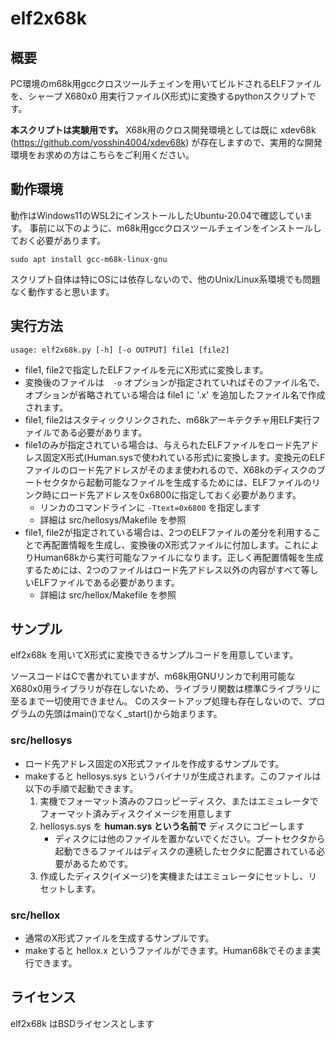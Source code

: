 # elf2x68k

## 概要

PC環境のm68k用gccクロスツールチェインを用いてビルドされるELFファイルを、シャープ X680x0 用実行ファイル(X形式)に変換するpythonスクリプトです。

**本スクリプトは実験用です。** X68k用のクロス開発環境としては既に xdev68k (https://github.com/yosshin4004/xdev68k) が存在しますので、実用的な開発環境をお求めの方はこちらをご利用ください。

## 動作環境

動作はWindows11のWSL2にインストールしたUbuntu-20.04で確認しています。
事前に以下のように、m68k用gccクロスツールチェインをインストールしておく必要があります。
```
sudo apt install gcc-m68k-linux-gnu
```
スクリプト自体は特にOSには依存しないので、他のUnix/Linux系環境でも問題なく動作すると思います。

## 実行方法
```
usage: elf2x68k.py [-h] [-o OUTPUT] file1 [file2]
```

* file1, file2で指定したELFファイルを元にX形式に変換します。
* 変換後のファイルは　`-o` オプションが指定されていればそのファイル名で、オプションが省略されている場合は file1 に '.x' を追加したファイル名で作成されます。
* file1, file2はスタティックリンクされた、m68kアーキテクチャ用ELF実行ファイルである必要があります。
* file1のみが指定されている場合は、与えられたELFファイルをロード先アドレス固定X形式(Human.sysで使われている形式)に変換します。変換元のELFファイルのロード先アドレスがそのまま使われるので、X68kのディスクのブートセクタから起動可能なファイルを生成するためには、ELFファイルのリンク時にロード先アドレスを0x6800に指定しておく必要があります。
  * リンカのコマンドラインに `-Ttext=0x6800` を指定します
  * 詳細は src/hellosys/Makefile を参照
* file1, file2が指定されている場合は、2つのELFファイルの差分を利用することで再配置情報を生成し、変換後のX形式ファイルに付加します。これによりHuman68kから実行可能なファイルになります。正しく再配置情報を生成するためには、2つのファイルはロード先アドレス以外の内容がすべて等しいELFファイルである必要があります。
  * 詳細は src/hellox/Makefile を参照

## サンプル

elf2x68k を用いてX形式に変換できるサンプルコードを用意しています。

ソースコードはCで書かれていますが、m68k用GNUリンカで利用可能なX680x0用ライブラリが存在しないため、ライブラリ関数は標準Cライブラリに至るまで一切使用できません。
Cのスタートアップ処理も存在しないので、プログラムの先頭はmain()でなく_start()から始まります。

### src/hellosys

* ロード先アドレス固定のX形式ファイルを作成するサンプルです。
* makeすると hellosys.sys というバイナリが生成されます。このファイルは以下の手順で起動できます。
  1. 実機でフォーマット済みのフロッピーディスク、またはエミュレータでフォーマット済みディスクイメージを用意します
  2. hellosys.sys を **human.sys という名前で** ディスクにコピーします
      * ディスクには他のファイルを置かないでください。ブートセクタから起動できるファイルはディスクの連続したセクタに配置されている必要があるためです。
  3. 作成したディスク(イメージ)を実機またはエミュレータにセットし、リセットします。

### src/hellox

* 通常のX形式ファイルを生成するサンプルです。
* makeすると hellox.x というファイルができます。Human68kでそのまま実行できます。

## ライセンス

elf2x68k はBSDライセンスとします


